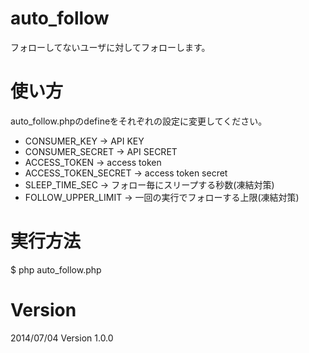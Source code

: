 # auto_follow
フォローしてないユーザに対してフォローします。

# 使い方

auto_follow.phpのdefineをそれぞれの設定に変更してください。
* CONSUMER_KEY → API KEY
* CONSUMER_SECRET → API SECRET
* ACCESS_TOKEN → access token
* ACCESS_TOKEN_SECRET → access token secret
* SLEEP_TIME_SEC → フォロー毎にスリープする秒数(凍結対策)
* FOLLOW_UPPER_LIMIT → 一回の実行でフォローする上限(凍結対策)

# 実行方法
$ php auto_follow.php


# Version
2014/07/04 Version 1.0.0
